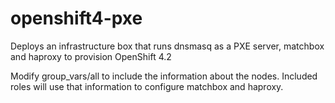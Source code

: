 # openshift4-pxe
Deploys an infrastructure box that runs dnsmasq as a PXE server, matchbox and haproxy to provision OpenShift 4.2


Modify group_vars/all to include the information about the nodes. Included roles will use that information to configure matchbox and haproxy.
